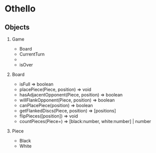 # Othello

## Objects
1. Game
    - Board
    - CurrentTurn
    - 
    - isOver
2. Board
    - isFull => boolean
    + placePiece(Piece, position) => void
    - hasAdjacentOpponent(Piece, position) => boolean
    - willFlankOpponent(Piece, position) => boolean 
    - canPlacePiece(position) => boolean
    - getFlankedDiscs(Piece, position) => [positions] 
    - flipPieces([position]) => void
    - countPieces(Piece=) => [black:number, white:number] | number 


2. Piece
    - Black
    - White
